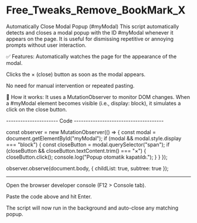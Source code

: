 # Free_Tweaks_Remove_BookMark_X

Automatically Close Modal Popup (#myModal)
This script automatically detects and closes a modal popup with the ID #myModal whenever it appears on the page. It is useful for dismissing repetitive or annoying prompts without user interaction.

✅ Features:
Automatically watches the page for the appearance of the modal.

Clicks the × (close) button as soon as the modal appears.

No need for manual intervention or repeated pasting.

🔧 How it works:
It uses a MutationObserver to monitor DOM changes. When a #myModal element becomes visible (i.e., display: block), it simulates a click on the close button.

---------------------- Code --------------------------------------


const observer = new MutationObserver(() => {
    const modal = document.getElementById("myModal");
    if (modal && modal.style.display === "block") {
        const closeButton = modal.querySelector("span");
        if (closeButton && closeButton.textContent.trim() === "×") {
            closeButton.click();
            console.log("Popup otomatik kapatıldı.");
        }
    }
});

observer.observe(document.body, { childList: true, subtree: true });



------------------------------------------------------------------

Open the browser developer console (F12 > Console tab).

Paste the code above and hit Enter.

The script will now run in the background and auto-close any matching popup.



